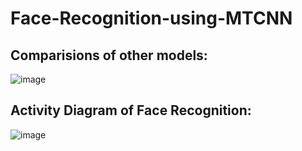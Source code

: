# Face-Recognition-using-MTCNN

## Comparisions of other models:
![image](https://github.com/CharanTeja1005/Face-Recognition-using-MTCNN/assets/97325966/fe9f71ef-b340-449b-99cf-538cdecc8a01)


## Activity Diagram of Face Recognition:
![image](https://github.com/CharanTeja1005/Face-Recognition-using-MTCNN/assets/97325966/701e4693-366e-4926-bf3d-851a8e7c6162)
